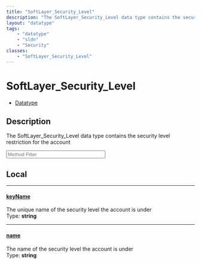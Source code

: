 ```yaml
---
title: "SoftLayer_Security_Level"
description: "The SoftLayer_Security_Level data type contains the security level restriction for the account"
layout: "datatype"
tags:
    - "datatype"
    - "sldn"
    - "Security"
classes:
    - "SoftLayer_Security_Level"
---
```


# SoftLayer_Security_Level
<div id='service-datatype'>
    <ul id='sldn-reference-tabs'>
        <li id='datatype'> <a href='/reference/datatypes/SoftLayer_Security_Level' >Datatype</a></li>
    </ul>
</div>

## Description 
The SoftLayer_Security_Level data type contains the security level restriction for the account 





<!-- Service Filer BEGIN -->
<div class="view-filters">
        <div class="clearfix">
            <div class="search-input-box">
                <input placeholder="Method Filter" onkeyup="titleSearch(inputId='prop-input', divId='properties', elementClass='prop-row')" 
                    type="text" id="prop-input" value="" size="30" maxlength="128" class="form-text">
            </div>
        </div>
</div>
<!-- Service Filer END -->

<div id="properties" class="content">
<div id="localProperties" class="prop-content" >

## Local
-----
[keyName]: #keyname
#### [keyName]
The unique name of the security level the account is under  
<span class="type-label">Type: </span>**string**

-----
[name]: #name
#### [name]
The name of the security level the account is under  
<span class="type-label">Type: </span>**string**

</div>
<!-- LOCAL PROPERTY END -->

</div>



